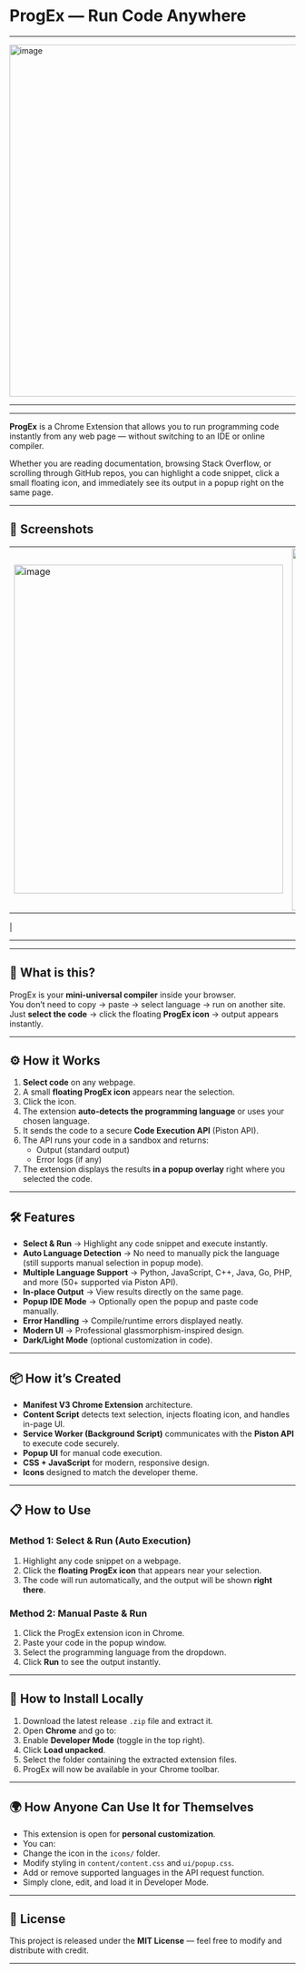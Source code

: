 # ProgEx — Run Code Anywhere
---


<img width="1290" height="620" alt="image" src="https://github.com/user-attachments/assets/8d72dfab-fcd2-417b-9584-c15d163f1b5b" />


---
---


**ProgEx** is a Chrome Extension that allows you to run programming code instantly from any web page — without switching to an IDE or online compiler.  

Whether you are reading documentation, browsing Stack Overflow, or scrolling through GitHub repos, you can highlight a code snippet, click a small floating icon, and immediately see its output in a popup right on the same page.


---

## 📸 Screenshots

|  |  |
|-------------|----------------|
| <img width="474" height="579" alt="image" src="https://github.com/user-attachments/assets/dbb88b11-862f-49ac-9e22-a8423c92754c" />| <img width="471" height="638" alt="Screenshot (3)" src="https://github.com/user-attachments/assets/729a5d2e-1574-4a5b-91e3-52706197a149" />

|






---
---


## 🚀 What is this?

ProgEx is your **mini-universal compiler** inside your browser.  
You don’t need to copy → paste → select language → run on another site.  
Just **select the code** → click the floating **ProgEx icon** → output appears instantly.

---

## ⚙ How it Works

1. **Select code** on any webpage.
2. A small **floating ProgEx icon** appears near the selection.
3. Click the icon.
4. The extension **auto-detects the programming language** or uses your chosen language.
5. It sends the code to a secure **Code Execution API** (Piston API).
6. The API runs your code in a sandbox and returns:
   - Output (standard output)
   - Error logs (if any)
7. The extension displays the results **in a popup overlay** right where you selected the code.

---

## 🛠 Features

- **Select & Run** → Highlight any code snippet and execute instantly.
- **Auto Language Detection** → No need to manually pick the language (still supports manual selection in popup mode).
- **Multiple Language Support** → Python, JavaScript, C++, Java, Go, PHP, and more (50+ supported via Piston API).
- **In-place Output** → View results directly on the same page.
- **Popup IDE Mode** → Optionally open the popup and paste code manually.
- **Error Handling** → Compile/runtime errors displayed neatly.
- **Modern UI** → Professional glassmorphism-inspired design.
- **Dark/Light Mode** (optional customization in code).

---

## 📦 How it’s Created

- **Manifest V3 Chrome Extension** architecture.
- **Content Script** detects text selection, injects floating icon, and handles in-page UI.
- **Service Worker (Background Script)** communicates with the **Piston API** to execute code securely.
- **Popup UI** for manual code execution.
- **CSS + JavaScript** for modern, responsive design.
- **Icons** designed to match the developer theme.


---

## 📋 How to Use

### Method 1: Select & Run (Auto Execution)
1. Highlight any code snippet on a webpage.
2. Click the **floating ProgEx icon** that appears near your selection.
3. The code will run automatically, and the output will be shown **right there**.

### Method 2: Manual Paste & Run
1. Click the ProgEx extension icon in Chrome.
2. Paste your code in the popup window.
3. Select the programming language from the dropdown.
4. Click **Run** to see the output instantly.

---

## 🔧 How to Install Locally

1. Download the latest release `.zip` file and extract it.  
2. Open **Chrome** and go to:
3. Enable **Developer Mode** (toggle in the top right).
4. Click **Load unpacked**.
5. Select the folder containing the extracted extension files.
6. ProgEx will now be available in your Chrome toolbar.

---

## 🌍 How Anyone Can Use It for Themselves

- This extension is open for **personal customization**.
- You can:
- Change the icon in the `icons/` folder.
- Modify styling in `content/content.css` and `ui/popup.css`.
- Add or remove supported languages in the API request function.
- Simply clone, edit, and load it in Developer Mode.

---

## 📜 License

This project is released under the **MIT License** — feel free to modify and distribute with credit.

---

